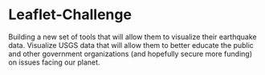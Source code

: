 # Leaflet-Challenge
Building a new set of tools that will allow them to visualize their earthquake data. Visualize USGS data that will allow them to better educate the public and other government organizations (and hopefully secure more funding) on issues facing our planet.
